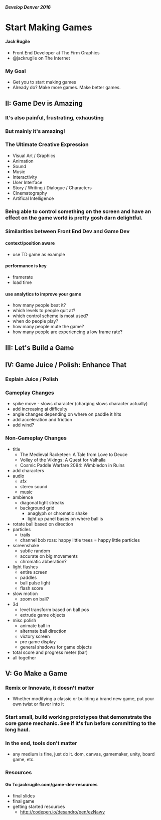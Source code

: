 ##### Develop Denver 2016

# Start Making Games

#### Jack Rugile
- Front End Developer at The Firm Graphics
- @jackrugile on The Internet

### My Goal
- Get you to start making games
- Already do? Make more games. Make better games.

## II: Game Dev is Amazing

### It's also painful, frustrating, exhausting

### But mainly it's amazing!

### The Ultimate Creative Expression
- Visual Art / Graphics
- Animation
- Sound
- Music
- Interactivity
- User Interface
- Story / Writing / Dialogue / Characters
- Cinematography
- Artifical Intelligence

### Being able to control something on the screen and have an effect on the game world is pretty gosh darn delightful.

### Similarities between Front End Dev and Game Dev

#### context/position aware
- use TD game as example

#### performance is key
- framerate
- load time

#### use analytics to improve your game
- how many people beat it?
- which levels to people quit at?
- which control scheme is most used?
- when do people play?
- how many people mute the game?
- how many people are experiencing a low frame rate?


## III: Let's Build a Game



## IV: Game Juice / Polish: Enhance That

### Explain Juice / Polish

### Gameplay Changes
- spike move - slows character (charging slows character actually)
- add increasing ai difficulty
- angle changes depending on where on paddle it hits
- add acceleration and friction
- add wind?

### Non-Gameplay Changes
- title
	- The Medieval Racketeer: A Tale from Love to Deuce
	- Volley of the Vikings: A Quest for Valhalla
	- Cosmic Paddle Warfare 2084: Wimbledon in Ruins
- add characters
- audio
	- sfx
	- stereo sound
	- music
- ambience
	- diagonal light streaks
	- background grid
		- anaglyph or chromatic shake
		- light up panel bases on where ball is
- rotate ball based on direction
- particles
	- trails
	- channel bob ross: happy little trees = happy little particles
- screenshake
	- subtle random
	- accurate on big movements
	- chromatic abberation?
- light flashes
	- entire screen
	- paddles
	- ball pulse light
	- flash score
- slow motion
	- zoom on ball?
- 3d
	- level transform based on ball pos
	- extrude game objects
- misc polish
	- animate ball in
	- alternate ball direction
	- victory screen
	- pre game display
	- general shadows for game objects
- total score and progress meter (bar)
- all together





















## V: Go Make a Game

### Remix or Innovate, it doesn't matter

- Whether modifying a classic or building a brand new game, put your own twist or flavor into it

### Start small, build working prototypes that demonstrate the core game mechanic. See if it's fun before committing to the long haul.

### In the end, tools don't matter

- any medium is fine, just do it. dom, canvas, gamemaker, unity, board game, etc.

### Resources

#### Go To jackrugile.com/game-dev-resources

- final slides
- final game
- getting started resources
	- http://codepen.io/desandro/pen/ezNawy